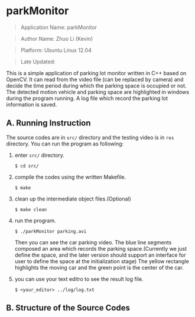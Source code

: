 # parkMonitor #

> Application Name: parkMonitor

> Author Name: Zhuo Li (Kevin)

> Platform: Ubuntu Linux 12.04
 
> Late Updated: 

This is a simple application of parking lot monitor written in C++ based on OpenCV. It can read from the video file (can be replaced by camera) and decide the time period during which the parking space is occupied or not. The detected motion vehicle and parking space are highlighted in windows during the program running. A log file which record the parking lot information is saved.

## A. Running Instruction ##

The source codes are in `src/` directory and the testing video is in `res` directory. You can run the program as following:

1.	enter `src/` directory.
	
		$ cd src/

2.	compile the codes using the written Makefile.

		$ make

3.	clean up the intermediate object files.(Optional)

		$ make clean

4.	run the program.

		$ ./parkMonitor parking.avi

	Then you can see the car parking video. The blue line segments composed an area which records the parking space.(Currently we just define the space, and the later version should support an interface for user to define the space at the initialization stage) The yellow rectangle highlights the moving car and the green point is the center of the car.

5.	you can use your text editro to see the result log file.

		$ <your_editor> ../log/log.txt

## B. Structure of the Source Codes ##





